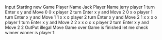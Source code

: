 Input 
Starting new Game
Player Name Jack
Player Name jerry
player 1 turn Enter x y and Move
0
0
x     
      
      
player 2 turn Enter x y and Move
2
0
x     
      
o     
player 1 turn Enter x y and Move
1
1
x     
  x   
o     
player 2 turn Enter x y and Move
2
1
x     
  x   
o o   
player 1 turn Enter x y and Move
2
2
x     
  x   
o o x 
player 2 turn Enter x y and Move
2
2
OutPut
illegal Move
Game over
Game is finished let me check winner
winner is player 1
